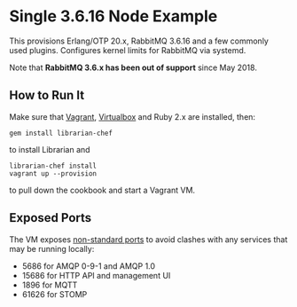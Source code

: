 # Single 3.6.16 Node Example

This provisions Erlang/OTP 20.x, RabbitMQ 3.6.16 and a few commonly
used plugins. Configures kernel limits for RabbitMQ via systemd.

Note that **RabbitMQ 3.6.x has been out of support** since May 2018.

## How to Run It

Make sure that [Vagrant](https://www.vagrantup.com/), [Virtualbox](https://www.virtualbox.org/) and Ruby 2.x are
installed, then:

```
gem install librarian-chef
```

to install Librarian and

```
librarian-chef install
vagrant up --provision
```

to pull down the cookbook and start a Vagrant VM.

## Exposed Ports

The VM exposes [non-standard ports](https://www.rabbitmq.com/networking.html#selinux-ports) to avoid clashes with any services
that may be running locally:

 * 5686 for AMQP 0-9-1 and AMQP 1.0
 * 15686 for HTTP API and management UI
 * 1896 for MQTT
 * 61626 for STOMP
